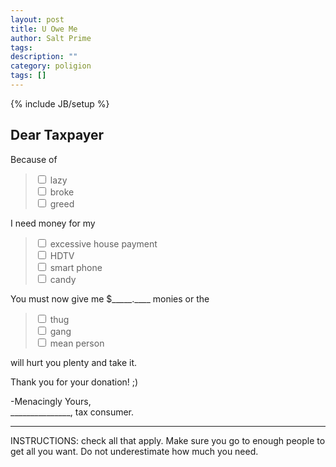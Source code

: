 ```yaml
---
layout: post
title: U Owe Me
author: Salt Prime
tags:
description: ""
category: poligion
tags: []
---
```

{% include JB/setup %}


## Dear Taxpayer

Because of

>  <input type="checkbox"> lazy  <br>
>  <input type="checkbox"> broke <br>
>  <input type="checkbox"> greed <br>

I need money for my

>  <input type="checkbox"> excessive house payment <br>
>  <input type="checkbox"> HDTV <br>
>  <input type="checkbox"> smart phone <br>
>  <input type="checkbox"> candy <br>

You must now give me $\_\_\_\_\_\.\_\_\_\_ monies or the

>  <input type="checkbox"> thug <br>
>  <input type="checkbox"> gang <br>
>  <input type="checkbox"> mean person <br>

will hurt you plenty and take it.

Thank you for your donation!  ;)

-Menacingly Yours,<br>
\_\_\_\_\_\_\_\_\_\_\_\_\_\_\_, tax consumer.

***
INSTRUCTIONS: check all that apply.  Make sure you go to enough people
to get all you want.  Do not underestimate how much you need.

